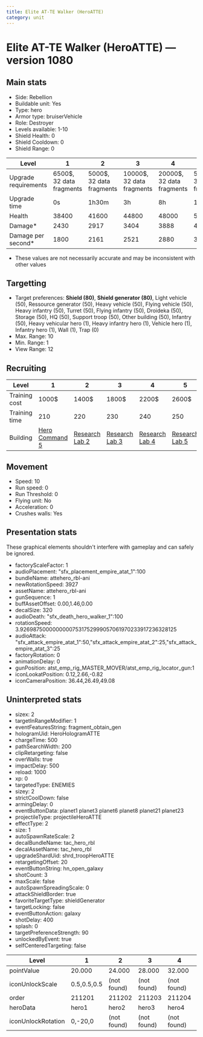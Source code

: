 ```yaml
---
title: Elite AT-TE Walker (HeroATTE)
category: unit
---
```


# Elite AT-TE Walker (HeroATTE) — version 1080

## Main stats

  * Side: Rebellion
  * Buildable unit: Yes
  * Type: hero
  * Armor type: bruiserVehicle
  * Role: Destroyer
  * Levels available: 1-10
  * Shield Health: 0
  * Shield Cooldown: 0
  * Shield Range: 0

|Level               |1                       |2                       |3                        |4                        |5                        |6                         |7                         |8                         |9                          |10                         |
|--------------------|------------------------|------------------------|-------------------------|-------------------------|-------------------------|--------------------------|--------------------------|--------------------------|---------------------------|---------------------------|
|Upgrade requirements|6500$, 32 data fragments|5000$, 32 data fragments|10000$, 32 data fragments|20000$, 32 data fragments|50000$, 32 data fragments|135000$, 32 data fragments|225000$, 32 data fragments|450000$, 32 data fragments|1500000$, 32 data fragments|2500000$, 32 data fragments|
|Upgrade time        |0s                      |1h30m                   |3h                       |8h                       |1d                       |3d                        |5d                        |1w                        |1w3d                       |2w                         |
|Health              |38400                   |41600                   |44800                    |48000                    |51200                    |54400                     |57600                     |60800                     |65600                      |72000                      |
|Damage*             |2430                    |2917                    |3404                     |3888                     |4374                     |4861                      |5348                      |5832                      |6318                       |7292                       |
|Damage per second*  |1800                    |2161                    |2521                     |2880                     |3240                     |3601                      |3961                      |4320                      |4680                       |5401                       |

* These values are not necessarily accurate and may be inconsistent with other values

## Targetting

  * Target preferences: **Shield (80)**, **Shield generator (80)**, Light vehicle (50), Ressource generator (50), Heavy vehicle (50), Flying vehicle (50), Heavy infantry (50), Turret (50), Flying infantry (50), Droideka (50), Storage (50), HQ (50), Support troop (50), Other building (50), Infantry (50), Heavy vehicular hero (1), Heavy infantry hero (1), Vehicle hero (1), Infantry hero (1), Wall (1), Trap (0)
  * Max. Range: 10
  * Min. Range: 1
  * View Range: 12

## Recruiting

|Level        |1                                          |2                                     |3                                     |4                                     |5                                     |6                                     |7                                     |8                                     |9                                     |10                                     |
|-------------|-------------------------------------------|--------------------------------------|--------------------------------------|--------------------------------------|--------------------------------------|--------------------------------------|--------------------------------------|--------------------------------------|--------------------------------------|---------------------------------------|
|Training cost|1000$                                      |1400$                                 |1800$                                 |2200$                                 |2600$                                 |3000$                                 |3400$                                 |3800$                                 |4200$                                 |4600$                                  |
|Training time|210                                        |220                                   |230                                   |240                                   |250                                   |260                                   |270                                   |280                                   |290                                   |300                                    |
|Building     |[Hero Command 5](rebelTacticalCommand.html)|[Research Lab 2](rebelOffenseLab.html)|[Research Lab 3](rebelOffenseLab.html)|[Research Lab 4](rebelOffenseLab.html)|[Research Lab 5](rebelOffenseLab.html)|[Research Lab 6](rebelOffenseLab.html)|[Research Lab 7](rebelOffenseLab.html)|[Research Lab 8](rebelOffenseLab.html)|[Research Lab 9](rebelOffenseLab.html)|[Research Lab 10](rebelOffenseLab.html)|

## Movement

  * Speed: 10
  * Run speed: 0
  * Run Threshold: 0
  * Flying unit: No
  * Acceleration: 0
  * Crushes walls: Yes

## Presentation stats

These graphical elements shouldn't interfere with gameplay and can safely be ignored.

  * factoryScaleFactor: 1
  * audioPlacement: "sfx_placement_empire_atat_1":100
  * bundleName: attehero_rbl-ani
  * newRotationSpeed: 3927
  * assetName: attehero_rbl-ani
  * gunSequence: 1
  * buffAssetOffset: 0.00,1.46,0.00
  * decalSize: 320
  * audioDeath: "sfx_death_hero_walker_1":100
  * rotationSpeed: 3.92698750000000007531752999057061970233917236328125
  * audioAttack: "sfx_attack_empire_atat_1":50,"sfx_attack_empire_atat_2":25,"sfx_attack_empire_atat_3":25
  * factoryRotation: 0
  * animationDelay: 0
  * gunPosition: atst_emp_rig_MASTER_MOVER/atst_emp_rig_locator_gun:1
  * iconLookatPosition: 0.12,2.66,-0.82
  * iconCameraPosition: 36.44,26.49,49.08

## Uninterpreted stats

  * sizex: 2
  * targetInRangeModifier: 1
  * eventFeaturesString: fragment_obtain_gen
  * hologramUid: HeroHologramATTE
  * chargeTime: 500
  * pathSearchWidth: 200
  * clipRetargeting: false
  * overWalls: true
  * impactDelay: 500
  * reload: 1000
  * xp: 0
  * targetedType: ENEMIES
  * sizey: 2
  * strictCoolDown: false
  * armingDelay: 0
  * eventButtonData: planet1 planet3 planet6 planet8 planet21 planet23
  * projectileType: projectileHeroATTE
  * effectType: 2
  * size: 1
  * autoSpawnRateScale: 2
  * decalBundleName: tac_hero_rbl
  * decalAssetName: tac_hero_rbl
  * upgradeShardUid: shrd_troopHeroATTE
  * retargetingOffset: 20
  * eventButtonString: hn_open_galaxy
  * shotCount: 3
  * maxScale: false
  * autoSpawnSpreadingScale: 0
  * attackShieldBorder: true
  * favoriteTargetType: shieldGenerator
  * targetLocking: false
  * eventButtonAction: galaxy
  * shotDelay: 400
  * splash: 0
  * targetPreferenceStrength: 90
  * unlockedByEvent: true
  * selfCenteredTargeting: false

|Level             |1          |2          |3          |4          |5          |6          |7          |8          |9          |10         |
|------------------|-----------|-----------|-----------|-----------|-----------|-----------|-----------|-----------|-----------|-----------|
|pointValue        |20.000     |24.000     |28.000     |32.000     |36.000     |40.000     |44.000     |48.000     |52.000     |60.000     |
|iconUnlockScale   |0.5,0.5,0.5|(not found)|(not found)|(not found)|(not found)|(not found)|(not found)|(not found)|(not found)|(not found)|
|order             |211201     |211202     |211203     |211204     |211205     |211206     |211207     |211208     |211209     |211210     |
|heroData          |hero1      |hero2      |hero3      |hero4      |hero5      |hero6      |hero7      |hero8      |hero9      |hero10     |
|iconUnlockRotation|0,-20,0    |(not found)|(not found)|(not found)|(not found)|(not found)|(not found)|(not found)|(not found)|(not found)|

